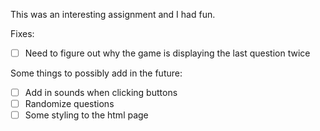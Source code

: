 This was an interesting assignment and I had fun. 

Fixes:
- [ ] Need to figure out why the game is displaying the last question twice

Some things to possibly add in the future:
- [ ] Add in sounds when clicking buttons
- [ ] Randomize questions
- [ ] Some styling to the html page